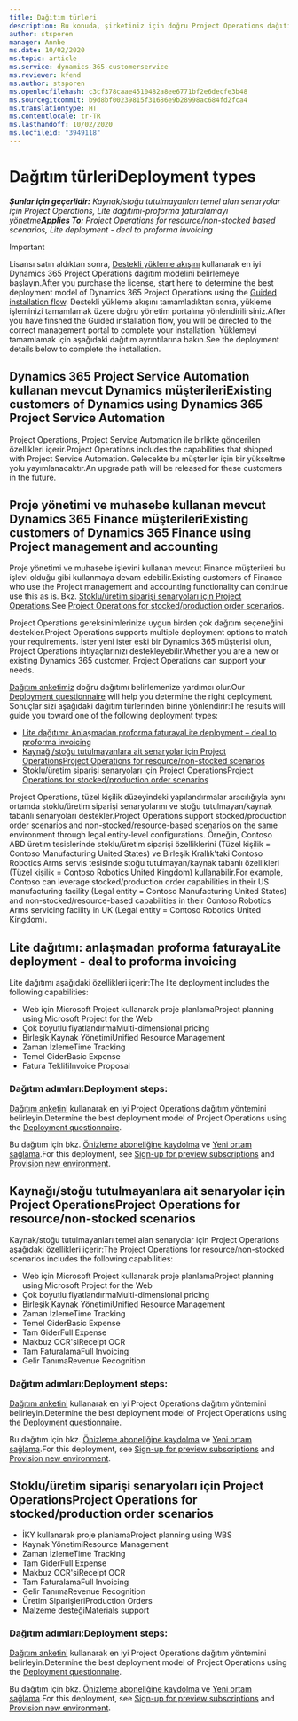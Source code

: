```yaml
---
title: Dağıtım türleri
description: Bu konuda, şirketiniz için doğru Project Operations dağıtım türünü belirlemenize yardımcı olacak bilgiler sağlanmaktadır.
author: stsporen
manager: Annbe
ms.date: 10/02/2020
ms.topic: article
ms.service: dynamics-365-customerservice
ms.reviewer: kfend
ms.author: stsporen
ms.openlocfilehash: c3cf378caae4510482a8ee6771bf2e6decfe3b48
ms.sourcegitcommit: b9d8bf00239815f31686e9b28998ac684fd2fca4
ms.translationtype: HT
ms.contentlocale: tr-TR
ms.lasthandoff: 10/02/2020
ms.locfileid: "3949118"
---
```

# <a name="deployment-types"></a><span data-ttu-id="a1722-103">Dağıtım türleri</span><span class="sxs-lookup"><span data-stu-id="a1722-103">Deployment types</span></span>

<span data-ttu-id="a1722-104">_**Şunlar için geçerlidir:** Kaynak/stoğu tutulmayanları temel alan senaryolar için Project Operations, Lite dağıtımı-proforma faturalamayı yönetme_</span><span class="sxs-lookup"><span data-stu-id="a1722-104">_**Applies To:** Project Operations for resource/non-stocked based scenarios, Lite deployment - deal to proforma invoicing_</span></span>

> [!IMPORTANT]
> <span data-ttu-id="a1722-105">Lisansı satın aldıktan sonra, [Destekli yükleme akışını](https://aka.ms/provisionprojectoperations) kullanarak en iyi Dynamics 365 Project Operations dağıtım modelini belirlemeye başlayın.</span><span class="sxs-lookup"><span data-stu-id="a1722-105">After you purchase the license, start here to determine the best deployment model of Dynamics 365 Project Operations using the [Guided installation flow](https://aka.ms/provisionprojectoperations).</span></span>
> <span data-ttu-id="a1722-106">Destekli yükleme akışını tamamladıktan sonra, yükleme işleminizi tamamlamak üzere doğru yönetim portalına yönlendirilirsiniz.</span><span class="sxs-lookup"><span data-stu-id="a1722-106">After you have finshed the Guided installation flow, you will be directed to the correct management portal to complete your installation.</span></span> <span data-ttu-id="a1722-107">Yüklemeyi tamamlamak için aşağıdaki dağıtım ayrıntılarına bakın.</span><span class="sxs-lookup"><span data-stu-id="a1722-107">See the deployment details below to complete the installation.</span></span>


## <a name="existing-customers-of-dynamics-using-dynamics-365-project-service-automation"></a><span data-ttu-id="a1722-108">Dynamics 365 Project Service Automation kullanan mevcut Dynamics müşterileri</span><span class="sxs-lookup"><span data-stu-id="a1722-108">Existing customers of Dynamics using Dynamics 365 Project Service Automation</span></span>
<span data-ttu-id="a1722-109">Project Operations, Project Service Automation ile birlikte gönderilen özellikleri içerir.</span><span class="sxs-lookup"><span data-stu-id="a1722-109">Project Operations includes the capabilities that shipped with Project Service Automation.</span></span> <span data-ttu-id="a1722-110">Gelecekte bu müşteriler için bir yükseltme yolu yayımlanacaktır.</span><span class="sxs-lookup"><span data-stu-id="a1722-110">An upgrade path will be released for these customers in the future.</span></span>

## <a name="existing-customers-of-dynamics-365-finance-using-project-management-and-accounting"></a><span data-ttu-id="a1722-111">Proje yönetimi ve muhasebe kullanan mevcut Dynamics 365 Finance müşterileri</span><span class="sxs-lookup"><span data-stu-id="a1722-111">Existing customers of Dynamics 365 Finance using Project management and accounting</span></span> 

<span data-ttu-id="a1722-112">Proje yönetimi ve muhasebe işlevini kullanan mevcut Finance müşterileri bu işlevi olduğu gibi kullanmaya devam edebilir.</span><span class="sxs-lookup"><span data-stu-id="a1722-112">Existing customers of Finance who use the Project management and accounting functionality can continue use this as is.</span></span> <span data-ttu-id="a1722-113">Bkz. [Stoklu/üretim siparişi senaryoları için Project Operations](#pma).</span><span class="sxs-lookup"><span data-stu-id="a1722-113">See [Project Operations for stocked/production order scenarios](#pma).</span></span>

<span data-ttu-id="a1722-114">Project Operations gereksinimlerinize uygun birden çok dağıtım seçeneğini destekler.</span><span class="sxs-lookup"><span data-stu-id="a1722-114">Project Operations supports multiple deployment options to match your requirements.</span></span> <span data-ttu-id="a1722-115">İster yeni ister eski bir Dynamics 365 müşterisi olun, Project Operations ihtiyaçlarınızı destekleyebilir.</span><span class="sxs-lookup"><span data-stu-id="a1722-115">Whether you are a new or existing Dynamics 365 customer, Project Operations can support your needs.</span></span>

<span data-ttu-id="a1722-116">[Dağıtım anketimiz](https://aka.ms/provisionprojectoperations) doğru dağıtımı belirlemenize yardımcı olur.</span><span class="sxs-lookup"><span data-stu-id="a1722-116">Our [Deployment questionnaire](https://aka.ms/provisionprojectoperations) will help you determine the right deployment.</span></span> <span data-ttu-id="a1722-117">Sonuçlar sizi aşağıdaki dağıtım türlerinden birine yönlendirir:</span><span class="sxs-lookup"><span data-stu-id="a1722-117">The results will guide you toward one of the following deployment types:</span></span>

- [<span data-ttu-id="a1722-118">Lite dağıtımı: Anlaşmadan proforma faturaya</span><span class="sxs-lookup"><span data-stu-id="a1722-118">Lite deployment – deal to proforma invoicing</span></span>](#lite)
- [<span data-ttu-id="a1722-119">Kaynağı/stoğu tutulmayanlara ait senaryolar için Project Operations</span><span class="sxs-lookup"><span data-stu-id="a1722-119">Project Operations for resource/non-stocked scenarios</span></span>](#integrated)
- [<span data-ttu-id="a1722-120">Stoklu/üretim siparişi senaryoları için Project Operations</span><span class="sxs-lookup"><span data-stu-id="a1722-120">Project Operations for stocked/production order scenarios</span></span>](#pma)

<span data-ttu-id="a1722-121">Project Operations, tüzel kişilik düzeyindeki yapılandırmalar aracılığıyla aynı ortamda stoklu/üretim siparişi senaryolarını ve stoğu tutulmayan/kaynak tabanlı senaryoları destekler.</span><span class="sxs-lookup"><span data-stu-id="a1722-121">Project Operations support stocked/production order scenarios and non-stocked/resource-based scenarios on the same environment through legal entity-level configurations.</span></span> <span data-ttu-id="a1722-122">Örneğin, Contoso ABD üretim tesislerinde stoklu/üretim siparişi özelliklerini (Tüzel kişilik = Contoso Manufacturing United States) ve Birleşik Krallık'taki Contoso Robotics Arms servis tesisinde stoğu tutulmayan/kaynak tabanlı özellikleri (Tüzel kişilik = Contoso Robotics United Kingdom) kullanabilir.</span><span class="sxs-lookup"><span data-stu-id="a1722-122">For example, Contoso can leverage stocked/production order capabilities in their US manufacturing facility (Legal entity = Contoso Manufacturing United States) and non-stocked/resource-based capabilities in their Contoso Robotics Arms servicing facility in UK (Legal entity = Contoso Robotics United Kingdom).</span></span>

## <a name="a-namelitelite-deployment---deal-to-proforma-invoicing"></a><span data-ttu-id="a1722-123"><a name="lite"><a/>Lite dağıtımı: anlaşmadan proforma faturaya</span><span class="sxs-lookup"><span data-stu-id="a1722-123"><a name="lite"><a/>Lite deployment - deal to proforma invoicing</span></span>
<span data-ttu-id="a1722-124">Lite dağıtımı aşağıdaki özellikleri içerir:</span><span class="sxs-lookup"><span data-stu-id="a1722-124">The lite deployment includes the following capabilities:</span></span>

- <span data-ttu-id="a1722-125">Web için Microsoft Project kullanarak proje planlama</span><span class="sxs-lookup"><span data-stu-id="a1722-125">Project planning using Microsoft Project for the Web</span></span>
- <span data-ttu-id="a1722-126">Çok boyutlu fiyatlandırma</span><span class="sxs-lookup"><span data-stu-id="a1722-126">Multi-dimensional pricing</span></span>
- <span data-ttu-id="a1722-127">Birleşik Kaynak Yönetimi</span><span class="sxs-lookup"><span data-stu-id="a1722-127">Unified Resource Management</span></span>
- <span data-ttu-id="a1722-128">Zaman İzleme</span><span class="sxs-lookup"><span data-stu-id="a1722-128">Time Tracking</span></span>
- <span data-ttu-id="a1722-129">Temel Gider</span><span class="sxs-lookup"><span data-stu-id="a1722-129">Basic Expense</span></span>
- <span data-ttu-id="a1722-130">Fatura Teklifi</span><span class="sxs-lookup"><span data-stu-id="a1722-130">Invoice Proposal</span></span>

### <a name="deployment-steps"></a><span data-ttu-id="a1722-131">Dağıtım adımları:</span><span class="sxs-lookup"><span data-stu-id="a1722-131">Deployment steps:</span></span>
<span data-ttu-id="a1722-132">[Dağıtım anketini](https://aka.ms/provisionprojectoperations) kullanarak en iyi Project Operations dağıtım yöntemini belirleyin.</span><span class="sxs-lookup"><span data-stu-id="a1722-132">Determine the best deployment model of Project Operations using the [Deployment questionnaire](https://aka.ms/provisionprojectoperations).</span></span>

<span data-ttu-id="a1722-133">Bu dağıtım için bkz. [Önizleme aboneliğine kaydolma](lite-preview-subscription-sign-up.md) ve [Yeni ortam sağlama](lite-deployment.md).</span><span class="sxs-lookup"><span data-stu-id="a1722-133">For this deployment, see [Sign-up for preview subscriptions](lite-preview-subscription-sign-up.md) and [Provision new environment](lite-deployment.md).</span></span> 


## <a name="a-nameintegratedproject-operations-for-resourcenon-stocked-scenarios"></a><span data-ttu-id="a1722-134"><a name="integrated"><a/>Kaynağı/stoğu tutulmayanlara ait senaryolar için Project Operations</span><span class="sxs-lookup"><span data-stu-id="a1722-134"><a name="integrated"><a/>Project Operations for resource/non-stocked scenarios</span></span>
<span data-ttu-id="a1722-135">Kaynak/stoğu tutulmayanları temel alan senaryolar için Project Operations aşağıdaki özellikleri içerir:</span><span class="sxs-lookup"><span data-stu-id="a1722-135">The Project Operations for resource/non-stocked scenarios includes the following capabilities:</span></span>
  
- <span data-ttu-id="a1722-136">Web için Microsoft Project kullanarak proje planlama</span><span class="sxs-lookup"><span data-stu-id="a1722-136">Project planning using Microsoft Project for the Web</span></span>
- <span data-ttu-id="a1722-137">Çok boyutlu fiyatlandırma</span><span class="sxs-lookup"><span data-stu-id="a1722-137">Multi-dimensional pricing</span></span>
- <span data-ttu-id="a1722-138">Birleşik Kaynak Yönetimi</span><span class="sxs-lookup"><span data-stu-id="a1722-138">Unified Resource Management</span></span>
- <span data-ttu-id="a1722-139">Zaman İzleme</span><span class="sxs-lookup"><span data-stu-id="a1722-139">Time Tracking</span></span>
- <span data-ttu-id="a1722-140">Temel Gider</span><span class="sxs-lookup"><span data-stu-id="a1722-140">Basic Expense</span></span>
- <span data-ttu-id="a1722-141">Tam Gider</span><span class="sxs-lookup"><span data-stu-id="a1722-141">Full Expense</span></span>
- <span data-ttu-id="a1722-142">Makbuz OCR'si</span><span class="sxs-lookup"><span data-stu-id="a1722-142">Receipt OCR</span></span>
- <span data-ttu-id="a1722-143">Tam Faturalama</span><span class="sxs-lookup"><span data-stu-id="a1722-143">Full Invoicing</span></span>
- <span data-ttu-id="a1722-144">Gelir Tanıma</span><span class="sxs-lookup"><span data-stu-id="a1722-144">Revenue Recognition</span></span>

### <a name="deployment-steps"></a><span data-ttu-id="a1722-145">Dağıtım adımları:</span><span class="sxs-lookup"><span data-stu-id="a1722-145">Deployment steps:</span></span>
<span data-ttu-id="a1722-146">[Dağıtım anketini](https://aka.ms/provisionprojectoperations) kullanarak en iyi Project Operations dağıtım yöntemini belirleyin.</span><span class="sxs-lookup"><span data-stu-id="a1722-146">Determine the best deployment model of Project Operations using the [Deployment questionnaire](https://aka.ms/provisionprojectoperations).</span></span>

<span data-ttu-id="a1722-147">Bu dağıtım için bkz. [Önizleme aboneliğine kaydolma](resource-sign-up-preview-subscription.md) ve [Yeni ortam sağlama](resource-provision-new-environment.md).</span><span class="sxs-lookup"><span data-stu-id="a1722-147">For this deployment, see [Sign-up for preview subscriptions](resource-sign-up-preview-subscription.md) and [Provision new environment](resource-provision-new-environment.md).</span></span> 


## <a name="project-operations-for-stockedproduction-order-scenarios"></a><a name="pma"></a><span data-ttu-id="a1722-148">Stoklu/üretim siparişi senaryoları için Project Operations</span><span class="sxs-lookup"><span data-stu-id="a1722-148">Project Operations for stocked/production order scenarios</span></span>

- <span data-ttu-id="a1722-149">İKY kullanarak proje planlama</span><span class="sxs-lookup"><span data-stu-id="a1722-149">Project planning using WBS</span></span>
- <span data-ttu-id="a1722-150">Kaynak Yönetimi</span><span class="sxs-lookup"><span data-stu-id="a1722-150">Resource Management</span></span>
- <span data-ttu-id="a1722-151">Zaman İzleme</span><span class="sxs-lookup"><span data-stu-id="a1722-151">Time Tracking</span></span>
- <span data-ttu-id="a1722-152">Tam Gider</span><span class="sxs-lookup"><span data-stu-id="a1722-152">Full Expense</span></span>
- <span data-ttu-id="a1722-153">Makbuz OCR'si</span><span class="sxs-lookup"><span data-stu-id="a1722-153">Receipt OCR</span></span>
- <span data-ttu-id="a1722-154">Tam Faturalama</span><span class="sxs-lookup"><span data-stu-id="a1722-154">Full Invoicing</span></span>
- <span data-ttu-id="a1722-155">Gelir Tanıma</span><span class="sxs-lookup"><span data-stu-id="a1722-155">Revenue Recognition</span></span>
- <span data-ttu-id="a1722-156">Üretim Siparişleri</span><span class="sxs-lookup"><span data-stu-id="a1722-156">Production Orders</span></span>
- <span data-ttu-id="a1722-157">Malzeme desteği</span><span class="sxs-lookup"><span data-stu-id="a1722-157">Materials support</span></span>

### <a name="deployment-steps"></a><span data-ttu-id="a1722-158">Dağıtım adımları:</span><span class="sxs-lookup"><span data-stu-id="a1722-158">Deployment steps:</span></span>
<span data-ttu-id="a1722-159">[Dağıtım anketini](https://aka.ms/provisionprojectoperations) kullanarak en iyi Project Operations dağıtım yöntemini belirleyin.</span><span class="sxs-lookup"><span data-stu-id="a1722-159">Determine the best deployment model of Project Operations using the [Deployment questionnaire](https://aka.ms/provisionprojectoperations).</span></span>

<span data-ttu-id="a1722-160">Bu dağıtım için bkz. [Önizleme aboneliğine kaydolma](https://docs.microsoft.com/dynamics365/fin-ops-core/dev-itpro/dev-tools/sign-up-preview-subscription?toc=/dynamics365/finance/toc.json) ve [Yeni ortam sağlama](https://docs.microsoft.com/dynamics365/fin-ops-core/dev-itpro/deployment/deploy-demo-environment?toc=/dynamics365/finance/toc.json).</span><span class="sxs-lookup"><span data-stu-id="a1722-160">For this deployment, see [Sign-up for preview subscriptions](https://docs.microsoft.com/dynamics365/fin-ops-core/dev-itpro/dev-tools/sign-up-preview-subscription?toc=/dynamics365/finance/toc.json) and [Provision new environment](https://docs.microsoft.com/dynamics365/fin-ops-core/dev-itpro/deployment/deploy-demo-environment?toc=/dynamics365/finance/toc.json).</span></span> 



